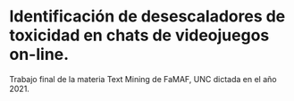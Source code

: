 # Identificación de desescaladores de toxicidad en chats de videojuegos on-line.
Trabajo final de la materia Text Mining de FaMAF, UNC dictada en el año 2021.